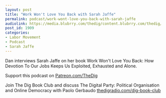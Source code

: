 ```yaml
---
layout: post
title: "Work Won't Love You Back with Sarah Jaffe"
permalink: podcast/work-wont-love-you-back-with-sarah-jaffe
audiolink: https://media.blubrry.com/thedig/content.blubrry.com/thedig/The_Dig-EP_294-Jaffe.mp3
post_id: 1909
categories: 
- Labor Movement
- Podcast
- Sarah Jaffe
---
```


Dan interviews Sarah Jaffe on her book 
Work Won't Love You Back: How Devotion To Our Jobs Keeps Us Exploited, Exhausted and Alone.

Support this podcast on 
[Patreon.com/TheDig](http://Patreon.com/TheDig)

Join The Dig Book Club and discuss The Digital Party: Political Organisation and Online Democracy with Paolo Gerbaudo 
[thedigradio.com/dig-book-club](http://thedigradio.com/dig-book-club)